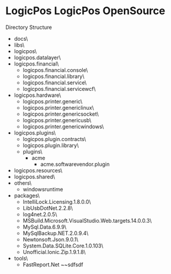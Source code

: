 # LogicPos LogicPos OpenSource

Directory Structure

- docs\
- libs\
- logicpos\
- logicpos.datalayer\
- logicpos.financial\
	- logicpos.financial.console\
	- logicpos.financial.library\
	- logicpos.financial.service\
	- logicpos.financial.servicewcf\
- logicpos.hardware\
	- logicpos.printer.generic\
	- logicpos.printer.genericlinux\
	- logicpos.printer.genericsocket\
	- logicpos.printer.genericusb\
	- logicpos.printer.genericwindows\
- logicpos.plugins\
	- logicpos.plugin.contracts\
	- logicpos.plugin.library\
	- plugins\
		- acme
			- acme.softwarevendor.plugin
- logicpos.resources\
- logicpos.shared\
- others\
	- windowsruntime
- packages\
	- IntelliLock.Licensing.1.8.0.0\
	- LibUsbDotNet.2.2.8\
	- log4net.2.0.5\
	- MSBuild.Microsoft.VisualStudio.Web.targets.14.0.0.3\
	- MySql.Data.6.9.9\
	- MySqlBackup.NET.2.0.9.4\
	- Newtonsoft.Json.9.0.1\
	- System.Data.SQLite.Core.1.0.103\
	- Unofficial.Ionic.Zip.1.9.1.8\
- tools\
	- FastReport.Net
~~sdfsdf
